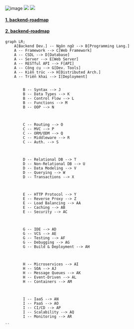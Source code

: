 
![image](https://user-images.githubusercontent.com/122768076/225546281-e07e92ee-0b50-4832-b961-908763b1b906.png)
![](https://images.viblo.asia/99c936d5-36dc-4928-921a-30e1b4338983.png)
![](https://images.viblo.asia/594d086c-73c2-4802-9266-55c7914f3f43.jpeg)
#### [1. backend-roadmap](https://drive.google.com/file/d/1TJOYRf4tuRDxRBQGOs00mArmcmzK6UjV/view)
#### [2. backend-roadmap](https://topdev.vn/blog/wp-content/uploads/2018/08/1_WQviQNNE2cnhVAiQpIXkQg.png)


```mermaid
graph LR;
    A[Backend Dev.] -- Ngôn ngữ --> B[Programming Lang.]
    A -- Framework --> C[Web Framework]
    A -- CSDL --> D[Database]
    A -- Server --> E[Web Server]
    A -- RESTful API --> F[API]
    A -- Công cụ --> G[Dev. Tools]
    A -- Kiến trúc --> H[Distributed Arch.]
    A -- Triển khai --> I[Deployment]


        B -- Syntax --> J
        B -- Data Types --> K
        B -- Control Flow --> L
        B -- Functions --> M
        B -- OOP --> N



        C -- Routing --> O
        C -- MVC --> P
        C -- ORM/ODM --> Q
        C -- Middleware --> R
        C -- Auth. --> S



        D -- Relational DB --> T
        D -- Non-Relational DB --> U
        D -- Data Modeling --> V
        D -- Querying --> W
        D -- Transactions --> X



        E -- HTTP Protocol --> Y
        E -- Reverse Proxy --> Z
        E -- Load Balancing --> AA
        E -- Caching --> AB
        E -- Security --> AC



        G -- IDE --> AD
        G -- VCS --> AE
        G -- Testing --> AF
        G -- Debugging --> AG
        G -- Build & Deployment --> AH



        H -- Microservices --> AI
        H -- SOA --> AJ
        H -- Message Queues --> AK
        H -- Event-Driven --> AL
        H -- Containers --> AM



        I -- IaaS --> AN
        I -- PaaS --> AO
        I -- CI/CD --> AP
        I -- Scalability --> AQ
        I -- Monitoring --> AR

``
